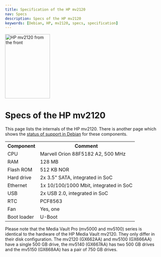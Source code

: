 ```yaml
---
title: Specification of the HP mv2120
nav: Specs
description: Specs of the HP mv2120
keywords: [Debian, HP, mv2120, specs, specification]
---
```


<div class="right">
<img src = "../images/r_mv2120_front.jpg" class="border" alt="HP mv2120 from the front" width="148" height="212" />
</div>

<h1>Specs of the HP mv2120</h1>

This page lists the internals of the HP mv2120.  There is another page
which shows the <a href = "../status/">status of support in Debian</a> for
these components.

<table>

<tr>
<th>Component</th>
<th>Comment</th>
</tr>

<tr>
<td>CPU</td>
<td>Marvell Orion 88F5182 A2, 500 MHz</td>
</tr>

<tr>
<td>RAM</td>
<td>128 MB</td>
</tr>

<tr>
<td>Flash ROM</td>
<td>512 KB NOR</td>
</tr>

<tr>
<td>Hard drive</td>
<td>2x 3.5" SATA, integrated in SoC</td>
</tr>

<tr>
<td>Ethernet</td>
<td>1x 10/100/1000 Mbit, integrated in SoC</td>
</tr>

<tr>
<td>USB</td>
<td>2x USB 2.0, integrated in SoC</td>
</tr>

<tr>
<td>RTC</td>
<td>PCF8563</td>
</tr>

<tr>
<td>Fan</td>
<td>Yes, one</td>
</tr>

<tr>
<td>Boot loader</td>
<td>U-Boot</td>
</tr>

</table>

Please note that the Media Vault Pro (mv5000 and mv5100) series is
identical to the hardware of the HP Media Vault mv2120.  They only differ
in their disk configuration.  The mv2120 (GX662AA) and mv5100 (GX666AA)
have a single 500 GB drive, the mv5140 (GX667AA) has two 500 GB drives and
the mv5150 (GX668AA) has a pair of 750 GB drives.

